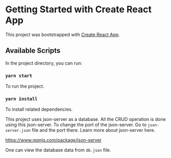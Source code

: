 # Getting Started with Create React App

This project was bootstrapped with [Create React App](https://github.com/facebook/create-react-app).

## Available Scripts

In the project directory, you can run:

### `yarn start`

To run the project.

### `yarn install`

To install related dependencies.


This project uses json-server as a database. All the CRUD operation is done using this json-server. 
To change the port of the json-server. Go to `json-server.json` file and the port there. Learn more about json-server here.

https://www.npmjs.com/package/json-server

One can view the database data from `db.json` file. 


